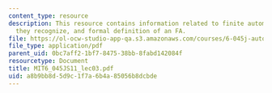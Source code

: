 ```yaml
---
content_type: resource
description: This resource contains information related to finite automata, the languages
  they recognize, and formal definition of an FA.
file: https://ol-ocw-studio-app-qa.s3.amazonaws.com/courses/6-045j-automata-computability-and-complexity-spring-2011/a8b9bb8d5d9c1f7a6b4a85056b8dcbde_MIT6_045JS11_lec03.pdf
file_type: application/pdf
parent_uid: 0bc7aff2-1bf7-8475-38bb-8fabd142084f
resourcetype: Document
title: MIT6_045JS11_lec03.pdf
uid: a8b9bb8d-5d9c-1f7a-6b4a-85056b8dcbde
---
```

